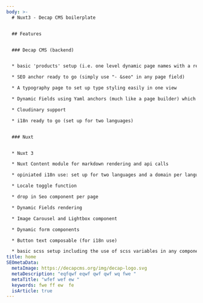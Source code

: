 ```yaml
---
body: >-
  # Nuxt3 - Decap CMS boilerplate


  ## Features


  ### Decap CMS (backend)


  * basic 'products' setup (i.e. one level dynamic page names with a re-occuring content structure 

  * SEO anchor ready to go (simply use "- &seo" in any page field) 

  * A typography page to set up type styling easily in one view 

  * Dynamic Fields using Yaml anchors (much like a page builder) which includes a carousel/lightbox option for mulitple images

  * Cloudinary support 

  * i18n ready to go (set up for two languages)


  ### Nuxt


  * Nuxt 3  

  * Nuxt Content module for markdown rendering and api calls

  * opiniated i18n use: set up for two languages and a domain per language utilizing a .env var (does have live reactive properties)  

  * Locale toggle function  

  * drop in Seo component per page

  * Dynamic Fields rendering  

  * Image Carousel and Lightbox component 

  * Dynamic form components 

  * Button text composable (for i18n use) 

  * basic scss setup including the use of scss variables in any component (v-bind(String) in css, yay!)
title: home
SEOmetaData:
  metaImage: https://decapcms.org/img/decap-logo.svg
  metaDescription: "eqfqwf eqwf qwf qwf wq fwe "
  metaTitle: "wfef wef ew "
  keywords: fwe ff ew  fe
  isArticle: true
---
```


